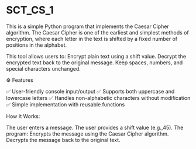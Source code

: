# SCT_CS_1
This is a simple Python program that implements the Caesar Cipher algorithm. The Caesar Cipher is one of the earliest and simplest methods of encryption, where each letter in the text is shifted by a fixed number of positions in the alphabet.

This tool allows users to:
Encrypt plain text using a shift value.
Decrypt the encrypted text back to the original message.
Keep spaces, numbers, and special characters unchanged.

⚙️ Features

✅ User-friendly console input/output
✅ Supports both uppercase and lowercase letters
✅ Handles non-alphabetic characters without modification
✅ Simple implementation with reusable functions

 How It Works:

The user enters a message.
The user provides a shift value (e.g.,45).
The program:
Encrypts the message using the Caesar Cipher algorithm.
Decrypts the message back to the original text.
